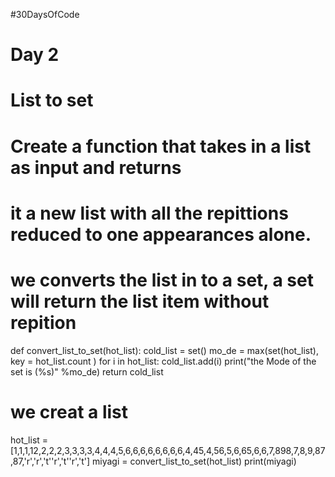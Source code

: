 #30DaysOfCode
# Day 2
# List to set
# Create a function that takes in a list as input and returns 
# it a new list with all the repittions reduced to one appearances alone.


# we converts the list in to a set, a set will return the list item without repition
 
def convert_list_to_set(hot_list):
    cold_list = set()
    mo_de = max(set(hot_list), key = hot_list.count )
    for i in hot_list:
        cold_list.add(i)
    print("the Mode  of the set is (%s)" %mo_de)
    return cold_list   

# we creat a list
hot_list = [1,1,1,12,2,2,2,3,3,3,3,4,4,4,5,6,6,6,6,6,6,6,6,4,45,4,56,5,6,65,6,6,7,898,7,8,9,87,87,'r','r','t''r','t''r','t']
miyagi = convert_list_to_set(hot_list)
print(miyagi)